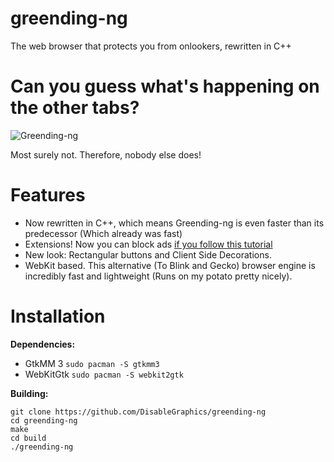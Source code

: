 # greending-ng
The web browser that protects you from onlookers, rewritten in C++

# Can you guess what's happening on the other tabs?

![Greending-ng](https://user-images.githubusercontent.com/48135147/163360614-1e6345bb-1481-407d-a938-37d9ee336866.png)

Most surely not. Therefore, nobody else does!

# Features
- Now rewritten in C++, which means Greending-ng is even faster than its predecessor (Which already was fast)
- Extensions! Now you can block ads <a href=adblock.md>if you follow this tutorial</a>
- New look: Rectangular buttons and Client Side Decorations.
- WebKit based. This alternative (To Blink and Gecko) browser engine is incredibly fast and lightweight (Runs on my potato pretty nicely). 

# Installation
**Dependencies:**
- GtkMM 3 `sudo pacman -S gtkmm3`
- WebKitGtk `sudo pacman -S webkit2gtk`

**Building:**
```
git clone https://github.com/DisableGraphics/greending-ng
cd greending-ng
make
cd build
./greending-ng
```
